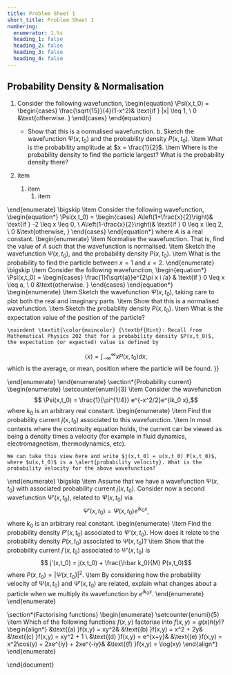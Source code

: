 ```yaml
---
title: Problem Sheet 1
short_title: Problem Sheet 1
numbering:
  enumerator: 1.%s
  heading_1: false
  heading_2: false
  heading_3: false
  heading_4: false
---
```

	
## Probability Density & Normalisation

1. Consider the following wavefunction,
\begin{equation} \Psi(x,t_0) = \begin{cases} \frac{\sqrt{15}}{4}(1-x^2)&  \text{if } |x| \leq 1, \\ 0  &\text{otherwise. } \end{cases} \end{equation}
    * Show that this is a normalised wavefunction. 
	b. Sketch the wavefunction $\Psi(x,t_0)$ and the probability density $P(x,t_0)$.
	\item What is the probability amplitude at $x = \frac{1}{2}$. 
	\item Where is the probability density to find the particle largest? What is the probability density there? 

1. item
    1. item
        1. item

\end{enumerate}
\bigskip
\item Consider the following wavefunction,
\begin{equation*}
\Psi(x,t_0) = \begin{cases}
A\left(1+\frac{x}{2}\right)&  \text{if } -2 \leq x \leq 0, \\
A\left(1-\frac{x}{2}\right)&  \text{if } 0 \leq x \leq 2, \\
0  &\text{otherwise, }
\end{cases}
\end{equation*}
where $A$ is a real constant. 
\begin{enumerate} 
	\item Normalise the wavefunction. That is, find the value of $A$ such that the wavefunction is normalised. 
	\item Sketch the wavefunction $\Psi(x,t_0)$, and the probability density $P(x,t_0)$. 
	\item What is the probability to find the particle between $x = 1$ and $x = 2$. 
\end{enumerate}
\bigskip
\item Consider the following wavefunction,
\begin{equation*}
\Psi(x,t_0) = \begin{cases}
\frac{1}{\sqrt{a}}e^{2\pi x i /a} &  \text{if } 0 \leq x \leq a, \\
0  &\text{otherwise. }
\end{cases}
\end{equation*}
\begin{enumerate}
	\item Sketch the wavefunction $\Psi(x,t_0)$, taking care to plot both the real and imaginary parts. 
	\item Show that this is a normalised wavefunction. 
	\item Sketch the probability density $P(x,t_0)$. 
	\item What is the expectation value of the position of the particle? 
	
	\noindent \textit{\color{maincolor} {\textbf{Hint}: Recall from Mathematical Physics 202 that for a probability density $P(x,t_0)$, the expectation (or expected) value is defined by
$$  \langle x \rangle = \int_{-\infty}^{\infty} x P(x,t_0) dx,$$
which is the average, or mean, position where the particle will be found. }}

\end{enumerate} 
\end{enumerate}
\section*{Probability current}
\begin{enumerate}
	\setcounter{enumi}{3}
\item Consider the wavefunction
$$ \Psi(x,t_0) = \frac{1}{\pi^{1/4}} e^{-x^2/2}e^{ik_0 x},$$
where $k_0$ is an arbitrary real constant. 
\begin{enumerate}
	\item Find the probability current $j(x,t_0)$ associated to this wavefunction.
	\item In most contexts where the continuity equation holds, the current can be viewed as being a density times  a velocity (for example in fluid dynamics, electromagnetism, thermodynamics, etc). 
	
	We can take this view here and write $j(x,t_0) = u(x,t_0) P(x,t_0)$, where $u(x,t_0)$ is a \alert{probability velocity}. What is the probability velocity for the above wavefunction?
\end{enumerate}
\bigskip
\item Assume that we have a wavefunction $\Psi(x,t_0)$ with associated probability current $j(x,t_0)$. Consider now a second wavefunction $\Psi'(x,t_0)$, related to $\Psi(x,t_0)$ via
$$ \Psi'(x,t_0) = \Psi(x,t_0)e^{ik_0 x}, $$
where $k_0$ is an arbitrary real constant.
\begin{enumerate}
	\item Find the probability density $P'(x,t_0)$ associated to $\Psi'(x,t_0)$. How does it relate to the probability density $P(x,t_0)$ associated to $\Psi(x,t_0)$?
	\item Show that the probability current $j'(x,t_0)$ associated to $\Psi'(x,t_0)$ is
	$$ j'(x,t_0) = j(x,t_0) + \frac{\hbar k_0}{M} P(x,t_0)$$
	where $P(x,t_0) = |\Psi(x,t_0)|^2$. 
	\item By considering how the probability velocity of $\Psi(x,t_0)$ and $\Psi'(x,t_0)$ are related, explain what changes about a particle when we multiply its wavefunction by $e^{ik_0x}$. 
\end{enumerate}
\end{enumerate}

\section*{Factorising functions}
\begin{enumerate}
		\setcounter{enumi}{5}
	\item Which of the following functions $f(x,y)$ factorise into $f(x,y) = g(x)h(y)$?
	\begin{align*}
	&\text{(a) }f(x,y) = xy^2& &\text{(b) }f(x,y) = x^2 + 2y& &\text{(c) }f(x,y) = xy^2 + 1 \\
	&\text{(d) }f(x,y) = e^{x+y}& &\text{(e) }f(x,y) = x^2\cos(y) + 2xe^{iy} + 2xe^{-iy}& &\text{(f) }f(x,y) = \log(xy)
	\end{align*}
\end{enumerate}

\end{document} 